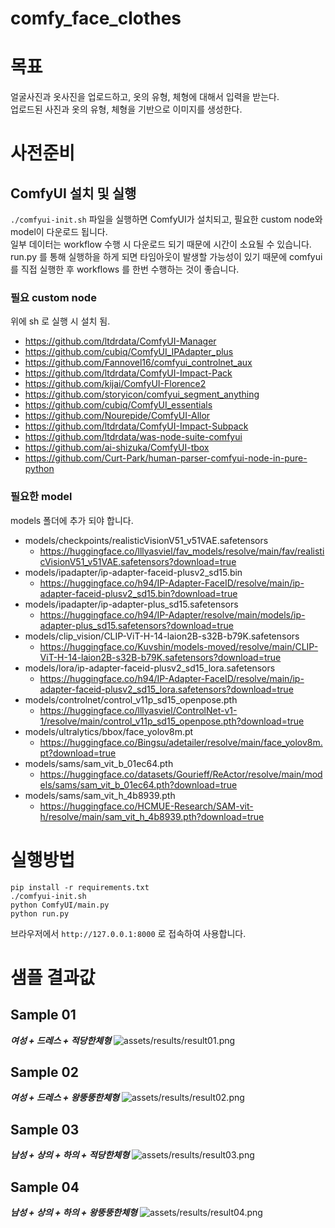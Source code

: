 # comfy_face_clothes

# 목표
얼굴사진과 옷사진을 업로드하고, 옷의 유형, 체형에 대해서 입력을 받는다.  
업로드된 사진과 옷의 유형, 체형을 기반으로 이미지를 생성한다.

# 사전준비
## ComfyUI 설치 및 실행
`./comfyui-init.sh` 파일을 실행하면 ComfyUI가 설치되고, 필요한 custom node와 model이 다운로드 됩니다.  
일부 데이터는 workflow 수행 시 다운로드 되기 때문에 시간이 소요될 수 있습니다.  
run.py 를 통해 실행하을 하게 되면 타임아웃이 발생할 가능성이 있기 때문에 comfyui 를 직접 실행한 후 workflows 를 한번 수행하는 것이 좋습니다.  

### 필요 custom node
위에 sh 로 실행 시 설치 됨.
 - https://github.com/ltdrdata/ComfyUI-Manager
 - https://github.com/cubiq/ComfyUI_IPAdapter_plus
 - https://github.com/Fannovel16/comfyui_controlnet_aux
 - https://github.com/ltdrdata/ComfyUI-Impact-Pack
 - https://github.com/kijai/ComfyUI-Florence2
 - https://github.com/storyicon/comfyui_segment_anything
 - https://github.com/cubiq/ComfyUI_essentials
 - https://github.com/Nourepide/ComfyUI-Allor
 - https://github.com/ltdrdata/ComfyUI-Impact-Subpack
 - https://github.com/ltdrdata/was-node-suite-comfyui
 - https://github.com/ai-shizuka/ComfyUI-tbox
 - https://github.com/Curt-Park/human-parser-comfyui-node-in-pure-python

### 필요한 model
models 폴더에 추가 되야 합니다.
 - models/checkpoints/realisticVisionV51_v51VAE.safetensors
   - https://huggingface.co/lllyasviel/fav_models/resolve/main/fav/realisticVisionV51_v51VAE.safetensors?download=true
 - models/ipadapter/ip-adapter-faceid-plusv2_sd15.bin
   - https://huggingface.co/h94/IP-Adapter-FaceID/resolve/main/ip-adapter-faceid-plusv2_sd15.bin?download=true
 - models/ipadapter/ip-adapter-plus_sd15.safetensors
   - https://huggingface.co/h94/IP-Adapter/resolve/main/models/ip-adapter-plus_sd15.safetensors?download=true
 - models/clip_vision/CLIP-ViT-H-14-laion2B-s32B-b79K.safetensors
   - https://huggingface.co/Kuvshin/models-moved/resolve/main/CLIP-ViT-H-14-laion2B-s32B-b79K.safetensors?download=true
 - models/lora/ip-adapter-faceid-plusv2_sd15_lora.safetensors
   - https://huggingface.co/h94/IP-Adapter-FaceID/resolve/main/ip-adapter-faceid-plusv2_sd15_lora.safetensors?download=true
 - models/controlnet/control_v11p_sd15_openpose.pth
   - https://huggingface.co/lllyasviel/ControlNet-v1-1/resolve/main/control_v11p_sd15_openpose.pth?download=true
 - models/ultralytics/bbox/face_yolov8m.pt
   - https://huggingface.co/Bingsu/adetailer/resolve/main/face_yolov8m.pt?download=true
 - models/sams/sam_vit_b_01ec64.pth
   - https://huggingface.co/datasets/Gourieff/ReActor/resolve/main/models/sams/sam_vit_b_01ec64.pth?download=true
 - models/sams/sam_vit_h_4b8939.pth
   - https://huggingface.co/HCMUE-Research/SAM-vit-h/resolve/main/sam_vit_h_4b8939.pth?download=true

# 실행방법
```
pip install -r requirements.txt
./comfyui-init.sh
python ComfyUI/main.py
python run.py
```
브라우저에서 `http://127.0.0.1:8000` 로 접속하여 사용합니다.

# 샘플 결과값
## Sample 01
***여성 + 드레스 + 적당한체형***
![assets/results/result01.png](assets/results/result01.png)

## Sample 02
***여성 + 드레스 + 왕뚱뚱한체형***
![assets/results/result02.png](assets/results/result02.png)

## Sample 03
***남성 + 상의 + 하의 + 적당한체형***
![assets/results/result03.png](assets/results/result03.png)

## Sample 04
***남성 + 상의 + 하의 + 왕뚱뚱한체형***
![assets/results/result04.png](assets/results/result04.png)
